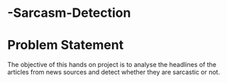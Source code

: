 # -Sarcasm-Detection
# Problem Statement
The objective of this hands on project is to analyse the headlines of the articles from news sources and detect whether they are sarcastic or not.

